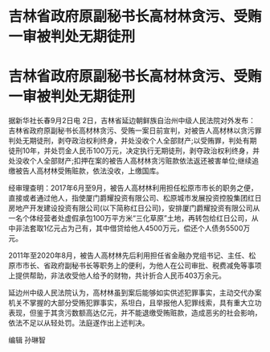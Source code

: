 # 吉林省政府原副秘书长高材林贪污、受贿一审被判处无期徒刑

# 吉林省政府原副秘书长高材林贪污、受贿一审被判处无期徒刑

据新华社长春9月2日电
2日，吉林省延边朝鲜族自治州中级人民法院对外发布：吉林省政府原副秘书长高材林贪污、受贿一案日前宣判，对被告人高材林以贪污罪判处无期徒刑，剥夺政治权利终身，并处没收个人全部财产;以受贿罪，判处有期徒刑10年，并处罚金人民币100万元，决定执行无期徒刑，剥夺政治权利终身，并处没收个人全部财产;扣押在案的被告人高材林贪污赃款依法返还被害单位;继续追缴被告人高材林受贿赃款，依法没收，上缴国库。

经审理查明：2017年6月至9月，被告人高材林利用担任松原市市长的职务之便，直接或者通过他人，指使厦门爵耀投资有限公司、松原城市发展投资控股集团红日房地产开发建设投资有限公司(以下简称红日公司)，安排厦门爵耀投资有限公司从一名个体经营者处虚假承包100万平方米“三化草原”土地，再转包给红日公司，从中非法套取1亿元占为己有，其中借贷给他人4500万元，偿还个人债务5500万元。

2011年至2020年8月，被告人高材林先后利用担任省金融办党组书记、主任、松原市市长、省政府副秘书长等职务上的便利，为他人在公司审批、税费减免等事项上提供帮助，非法收受他人给予的财物，共计折合人民币403万余元。

延边州中级人民法院认为，高材林虽到案后能够如实供述犯罪事实，主动交代办案机关不掌握的大部分受贿犯罪事实，系坦白，且举报他人犯罪线索，具有重大立功表现，但鉴于其贪污数额高达亿元，并不能退缴受贿赃款，造成恶劣的社会影响，依法不足以从轻处罚。法庭遂作出上述判决。

编辑 孙琳智

